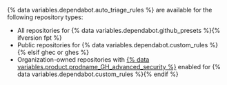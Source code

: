 {% data variables.dependabot.auto_triage_rules %} are available for the following repository types:

* All repositories for {% data variables.dependabot.github_presets %}{% ifversion fpt %}
* Public repositories for {% data variables.dependabot.custom_rules %}{% elsif ghec or ghes %}
* Organization-owned repositories with [{% data variables.product.prodname_GH_advanced_security %}](/get-started/learning-about-github/about-github-advanced-security) enabled for {% data variables.dependabot.custom_rules %}{% endif %}
